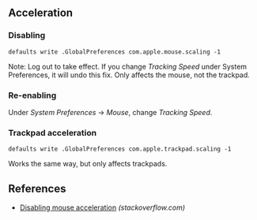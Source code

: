 Acceleration
------------

### Disabling

    defaults write .GlobalPreferences com.apple.mouse.scaling -1

Note: Log out to take effect. If you change *Tracking Speed* under System Preferences, it will undo this fix. Only affects the mouse, not the trackpad.

### Re-enabling

Under *System Preferences* → *Mouse*, change *Tracking Speed*.

### Trackpad acceleration

    defaults write .GlobalPreferences com.apple.trackpad.scaling -1

Works the same way, but only affects trackpads.

References
----------

-   [Disabling mouse acceleration](https://stackoverflow.com/questions/5782884/disabling-mouse-acceleration-in-mac-os-x) *(stackoverflow.com)*
